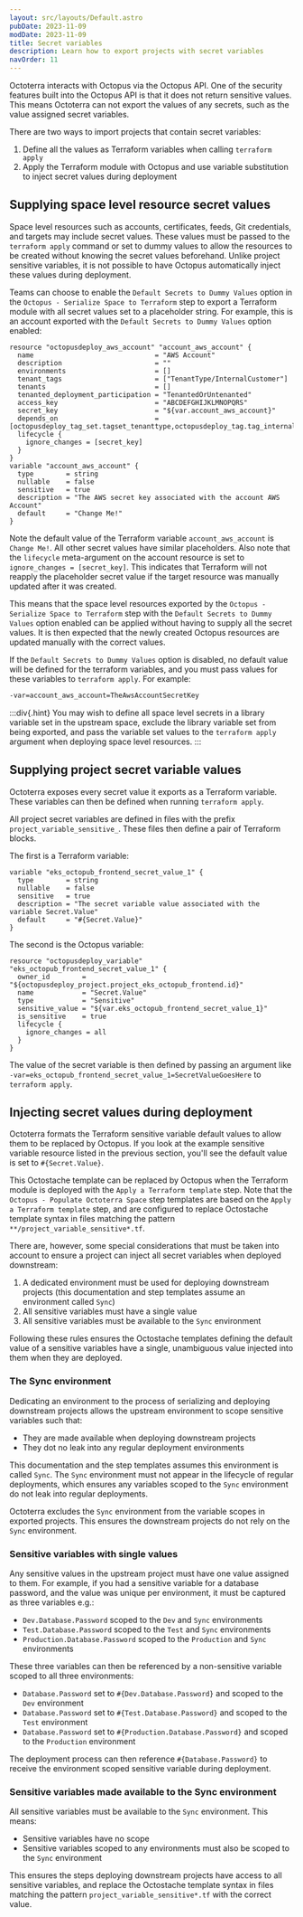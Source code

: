 ```yaml
---
layout: src/layouts/Default.astro
pubDate: 2023-11-09
modDate: 2023-11-09
title: Secret variables
description: Learn how to export projects with secret variables
navOrder: 11
---
```


Octoterra interacts with Octopus via the Octopus API. One of the security features built into the Octopus API is that it does not return sensitive values. This means Octoterra can not export the values of any secrets, such as the value assigned secret variables.

There are two ways to import projects that contain secret variables:

1. Define all the values as Terraform variables when calling `terraform apply`
2. Apply the Terraform module with Octopus and use variable substitution to inject secret values during deployment

## Supplying space level resource secret values

Space level resources such as accounts, certificates, feeds, Git credentials, and targets may include secret values. These values must be passed to the `terraform apply` command or set to dummy values to allow the resources to be created without knowing the secret values beforehand. Unlike project sensitive variables, it is not possible to have Octopus automatically inject these values during deployment.

Teams can choose to enable the `Default Secrets to Dummy Values` option in the `Octopus - Serialize Space to Terraform` step to export a Terraform module with all secret values set to a placeholder string. For example, this is an account exported with the `Default Secrets to Dummy Values` option enabled:

```hcl
resource "octopusdeploy_aws_account" "account_aws_account" {
  name                              = "AWS Account"
  description                       = ""
  environments                      = []
  tenant_tags                       = ["TenantType/InternalCustomer"]
  tenants                           = []
  tenanted_deployment_participation = "TenantedOrUntenanted"
  access_key                        = "ABCDEFGHIJKLMNOPQRS"
  secret_key                        = "${var.account_aws_account}"
  depends_on                        = [octopusdeploy_tag_set.tagset_tenanttype,octopusdeploy_tag.tag_internalcustomer]
  lifecycle {
    ignore_changes = [secret_key]
  }
}
variable "account_aws_account" {
  type        = string
  nullable    = false
  sensitive   = true
  description = "The AWS secret key associated with the account AWS Account"
  default     = "Change Me!"
}
```

Note the default value of the Terraform variable `account_aws_account` is `Change Me!`. All other secret values have similar placeholders. Also note that the `lifecycle` meta-argument on the account resource is set to `ignore_changes = [secret_key]`. This indicates that Terraform will not reapply the placeholder secret value if the target resource was manually updated after it was created.

This means that the space level resources exported by the `Octopus - Serialize Space to Terraform` step with the `Default Secrets to Dummy Values` option enabled can be applied without having to supply all the secret values. It is then expected that the newly created Octopus resources are updated manually with the correct values.

If the `Default Secrets to Dummy Values` option is disabled, no default value will be defined for the terraform variables, and you must pass values for these variables to `terraform apply`. For example:

```bash
-var=account_aws_account=TheAwsAccountSecretKey
```

:::div{.hint}
You may wish to define all space level secrets in a library variable set in the upstream space, exclude the library variable set from being exported, and pass the variable set values to the `terraform apply` argument when deploying space level resources.
:::

## Supplying project secret variable values

Octoterra exposes every secret value it exports as a Terraform variable. These variables can then be defined when running `terraform apply`.

All project secret variables are defined in files with the prefix `project_variable_sensitive_`. These files then define a pair of Terraform blocks.

The first is a Terraform variable:

```hcl
variable "eks_octopub_frontend_secret_value_1" {
  type        = string
  nullable    = false
  sensitive   = true
  description = "The secret variable value associated with the variable Secret.Value"
  default     = "#{Secret.Value}"
}
```

The second is the Octopus variable:

```hcl
resource "octopusdeploy_variable" "eks_octopub_frontend_secret_value_1" {
  owner_id        = "${octopusdeploy_project.project_eks_octopub_frontend.id}"
  name            = "Secret.Value"
  type            = "Sensitive"
  sensitive_value = "${var.eks_octopub_frontend_secret_value_1}"
  is_sensitive    = true
  lifecycle {
    ignore_changes = all
  }
}
```

The value of the secret variable is then defined by passing an argument like `-var=eks_octopub_frontend_secret_value_1=SecretValueGoesHere` to `terraform apply`.

## Injecting secret values during deployment

Octoterra formats the Terraform sensitive variable default values to allow them to be replaced by Octopus. If you look at the example sensitive variable resource listed in the previous section, you'll see the default value is set to `#{Secret.Value}`.

This Octostache template can be replaced by Octopus when the Terraform module is deployed with the `Apply a Terraform template` step. Note that the `Octopus - Populate Octoterra Space` step templates are based on the `Apply a Terraform template` step, and are configured to replace Octostache template syntax in files matching the pattern `**/project_variable_sensitive*.tf`.

There are, however, some special considerations that must be taken into account to ensure a project can inject all secret variables when deployed downstream:

1. A dedicated environment must be used for deploying downstream projects (this documentation and step templates assume an environment called `Sync`)
2. All sensitive variables must have a single value
3. All sensitive variables must be available to the `Sync` environment

Following these rules ensures the Octostache templates defining the default value of a sensitive variables have a single, unambiguous value injected into them when they are deployed.

### The Sync environment

Dedicating an environment to the process of serializing and deploying downstream projects allows the upstream environment to scope sensitive variables such that:

* They are made available when deploying downstream projects
* They dot no leak into any regular deployment environments

This documentation and the step templates assumes this environment is called `Sync`. The `Sync` environment must not appear in the lifecycle of regular deployments, which ensures any variables scoped to the `Sync` environment do not leak into regular deployments.

Octoterra excludes the `Sync` environment from the variable scopes in exported projects. This ensures the downstream projects do not rely on the `Sync` environment.

### Sensitive variables with single values

Any sensitive values in the upstream project must have one value assigned to them. For example, if you had a sensitive variable for a database password, and the value was unique per environment, it must be captured as three variables e.g.:

* `Dev.Database.Password` scoped to the `Dev` and `Sync` environments
* `Test.Database.Password` scoped to the `Test` and `Sync` environments
* `Production.Database.Password` scoped to the `Production` and `Sync` environments

These three variables can then be referenced by a non-sensitive variable scoped to all three environments:

* `Database.Password` set to `#{Dev.Database.Password}` and scoped to the `Dev` environment
* `Database.Password` set to `#{Test.Database.Password}` and scoped to the `Test` environment
* `Database.Password` set to `#{Production.Database.Password}` and scoped to the `Production` environment

The deployment process can then reference `#{Database.Password}` to receive the environment scoped sensitive variable during deployment.

### Sensitive variables made available to the Sync environment

All sensitive variables must be available to the `Sync` environment. This means:

* Sensitive variables have no scope
* Sensitive variables scoped to any environments must also be scoped to the `Sync` environment

This ensures the steps deploying downstream projects have access to all sensitive variables, and replace the Octostache template syntax in files matching the pattern `project_variable_sensitive*.tf` with the correct value.